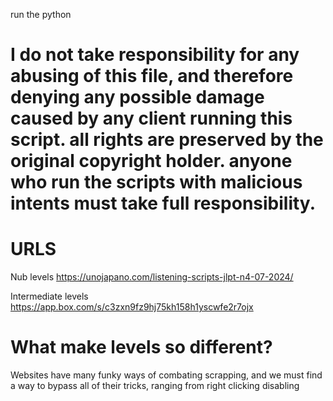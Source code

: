 run the python
# I do not take responsibility for any abusing of this file, and therefore denying any possible damage caused by any client running this script. all rights are preserved by the original copyright holder. anyone who run the scripts with malicious intents must take full responsibility.

# URLS
Nub levels
https://unojapano.com/listening-scripts-jlpt-n4-07-2024/

Intermediate levels
https://app.box.com/s/c3zxn9fz9hj75kh158h1yscwfe2r7ojx

# What make levels so different?
Websites have many funky ways of combating scrapping, and we must find a way to bypass all of their tricks, ranging from right clicking disabling